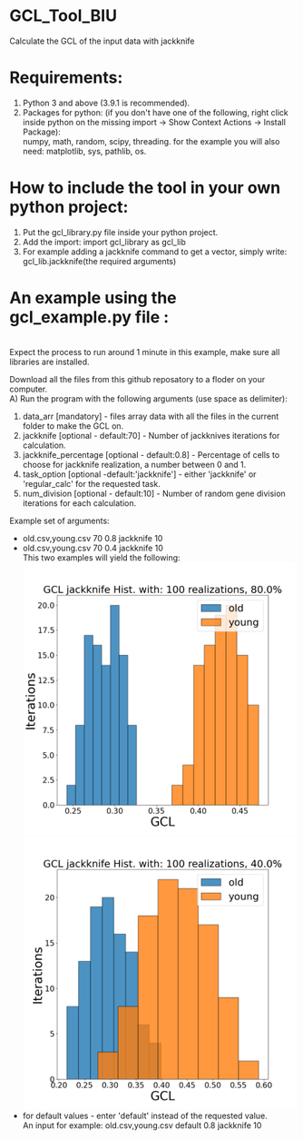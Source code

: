 # GCL_Tool_BIU

Calculate the GCL of the input data with jackknife

# Requirements:

1) Python 3 and above (3.9.1 is recommended).
2) Packages for python: (if you don't have one of the following, right click inside python on the missing import -> Show
   Context Actions -> Install Package):<br /> numpy, math, random, scipy, threading. for the example you will also need:
   matplotlib, sys, pathlib, os.

# How to include the tool in your own python project:

1) Put the gcl_library.py file inside your python project.
2) Add the import: import gcl_library as gcl_lib
3) For example adding a jackknife command to get a vector, simply write: gcl_lib.jackknife(the required arguments)

# An example using the gcl_example.py file :

<br />Expect the process to run around 1 minute in this example, make sure all libraries are installed.

Download all the files from this github reposatory to a floder on your computer.<br />
A) Run the program with the following arguments (use space as delimiter):

1) data_arr [mandatory] - files array data with all the files in the current folder to make the GCL on.
2) jackknife [optional - default:70] - Number of jackknives iterations for calculation.
3) jackknife_percentage [optional - default:0.8] - Percentage of cells to choose for jackknife realization, a number between 0 and 1.
4) task_option [optional -default:'jackknife'] - either 'jackknife' or 'regular_calc' for the requested task.
5) num_division [optional - default:10] - Number of random gene division iterations for each calculation.

Example set of arguments:

* old.csv,young.csv 70 0.8 jackknife 10
* old.csv,young.csv 70 0.4 jackknife 10
  <br />
  This two examples will yield the following:
  <br />
![img_2.png](img_2.png)
![img_3.png](img_3.png)
* for default values - enter 'default' instead of the requested value.<br />An input for example: old.csv,young.csv default 0.8 jackknife 10
